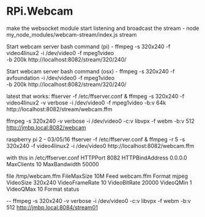 # RPi.Webcam

make the websocket module start listening and broadcast the stream -
node my_node_modules/webcam-stream/index.js stream

Start webcam server bash command (pi) -
ffmpeg -s 320x240 -f video4linux2 -i /dev/video0 -f mpeg1video \
-b 200k http://localhost:8082/stream/320/240/

Start webcam server bash command (osx) -
ffmpeg -s 320x240 -f avfoundation -i /dev/video0 -f mpeg1video \
-b 200k http://localhost:8082/stream/320/240/


latest that works:
ffserver -f /etc/ffserver.conf & ffmpeg -s 320x240 -f video4linux2 -v verbose -i /dev/video0 -f mpeg1video -b:v 64k http://localhost:8082/stream/webcam.ffm

ffmpeg -s 320x240 -v verbose -i /dev/video0 -c:v libvpx -f webm -b:v 512 http://jmbp.local:8082/webcam

raspberry pi 2 - 03/05/16
ffserver -f /etc/ffserver.conf & ffmpeg -r 5 -s 320x240 -f video4linux2 -i /dev/video0 http://localhost:8082/webcam.ffm

with this in /etc/ffserver.conf
HTTPPort 8082
HTTPBindAddress 0.0.0.0
MaxClients 10
MaxBandwidth 50000

<Feed webcam.ffm>
file /tmp/webcam.ffm
FileMaxSize 10M
</Feed>

<Stream webcam.mjpeg>
Feed webcam.ffm
Format mjpeg
VideoSize 320x240
VideoFrameRate 10
VideoBitRate 20000
VideoQMin 1
VideoQMax 10
</Stream>

<Stream stat.html>
Format status
</Stream>


-- ffmpeg -s 320x240 -v verbose -i /dev/video0 -c:v libvpx -f webm -b:v 512 http://jmbp.local:8084/stream01
